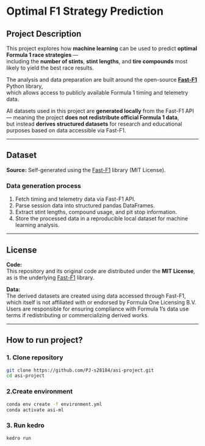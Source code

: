 # Optimal F1 Strategy Prediction  

## Project Description  

This project explores how **machine learning** can be used to predict **optimal Formula 1 race strategies** —  
including the **number of stints**, **stint lengths**, and **tire compounds** most likely to yield the best race results.  

The analysis and data preparation are built around the open-source [**Fast-F1**](https://github.com/theOehrly/Fast-F1) Python library,  
which allows access to publicly available Formula 1 timing and telemetry data.  

All datasets used in this project are **generated locally** from the Fast-F1 API — meaning the project **does not redistribute official Formula 1 data**,  
but instead **derives structured datasets** for research and educational purposes based on data accessible via Fast-F1.  

---

## Dataset  

**Source:** Self-generated using the [Fast-F1](https://github.com/theOehrly/Fast-F1) library (MIT License).  

### Data generation process  
1. Fetch timing and telemetry data via Fast-F1 API.  
2. Parse session data into structured pandas DataFrames.  
3. Extract stint lengths, compound usage, and pit stop information.  
4. Store the processed data in a reproducible local dataset for machine learning analysis.  

---

## License  

**Code:**  
This repository and its original code are distributed under the **MIT License**,  
as is the underlying [Fast-F1](https://github.com/theOehrly/Fast-F1) library.  

**Data:**  
The derived datasets are created using data accessed through Fast-F1,  
which itself is not affiliated with or endorsed by Formula One Licensing B.V.  
Users are responsible for ensuring compliance with Formula 1’s data use terms if redistributing or commercializing derived works.  

---

## How to run project? 

### 1. Clone repository 
```bash
git clone https://github.com/PJ-s28184/asi-project.git
cd asi-project
```

### 2.Create environment 
```bash
conda env create -f environment.yml
conda activate asi-ml
```

### 3. Run kedro 
```bash
kedro run
```
